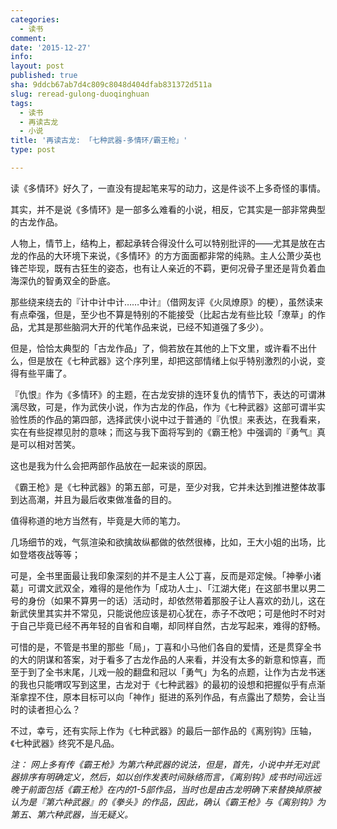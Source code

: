 ```yaml
---
categories:
  - 读书
comment: 
date: '2015-12-27'
info: 
layout: post
published: true
sha: 9ddcb67ab7d4c809c8048d404dfab831372d511a
slug: reread-gulong-duoqinghuan
tags:
  - 读书
  - 再读古龙
  - 小说
title: '再读古龙: 「七种武器-多情环/霸王枪」'
type: post

---
```




读《多情环》好久了，一直没有提起笔来写的动力，这是件谈不上多奇怪的事情。

其实，并不是说《多情环》是一部多么难看的小说，相反，它其实是一部非常典型的古龙作品。

人物上，情节上，结构上，都起承转合得没什么可以特别批评的——尤其是放在古龙的作品的大环境下来说，《多情环》的方方面面都非常的纯熟。主人公萧少英也锋芒毕现，既有古狂生的姿态，也有让人亲近的不羁，更何况骨子里还是背负着血海深仇的智勇双全的卧底。

那些绕来绕去的『计中计中计……中计』（借网友评《火凤燎原》的梗），虽然读来有点牵强，但是，至少也不算是特别的不能接受（比起古龙有些比较「潦草」的作品，尤其是那些脑洞大开的代笔作品来说，已经不知道强了多少）。

但是，恰恰太典型的「古龙作品」了，倘若放在其他的上下文里，或许看不出什么，但是放在《七种武器》这个序列里，却把这部情绪上似乎特别激烈的小说，变得有些平庸了。

『仇恨』作为《多情环》的主题，在古龙安排的连环复仇的情节下，表达的可谓淋漓尽致，可是，作为武侠小说，作为古龙的作品，作为《七种武器》这部可谓半实验性质的作品的第四部，选择武侠小说中过于普通的『仇恨』来表达，在我看来，实在有些捉襟见肘的意味；而这与我下面将写到的《霸王枪》中强调的『勇气』真是可以相对苦笑。

这也是我为什么会把两部作品放在一起来谈的原因。

《霸王枪》是《七种武器》的第五部，可是，至少对我，它并未达到推进整体故事到达高潮，并且为最后收束做准备的目的。

值得称道的地方当然有，毕竟是大师的笔力。

几场细节的戏，气氛渲染和欲擒故纵都做的依然很棒，比如，王大小姐的出场，比如登塔夜战等等；

可是，全书里面最让我印象深刻的并不是主人公丁喜，反而是邓定候。「神拳小诸葛」可谓文武双全，难得的是他作为「成功人士」、「江湖大佬」在这部书里以男二号的身份（如果不算男一的话）活动时，却依然带着那股子让人喜欢的劲儿，这在新武侠里其实并不常见，只能说他应该是初心犹在，赤子不改吧；可是他时不时对于自己毕竟已经不再年轻的自省和自嘲，却同样自然，古龙写起来，难得的舒畅。

可惜的是，不管是书里的那些「局」，丁喜和小马他们各自的爱情，还是贯穿全书的大的阴谋和答案，对于看多了古龙作品的人来看，并没有太多的新意和惊喜，而至于到了全书末尾，儿戏一般的翻盘和冠以「勇气」为名的点题，让作为古龙书迷的我也只能喟叹写到这里，古龙对于《七种武器》的最初的设想和把握似乎有点渐渐拿捏不住，原本目标可以向「神作」挺进的系列作品，有点露出了颓势，会让当时的读者担心么？

不过，幸亏，还有实际上作为《七种武器》的最后一部作品的《离别钩》压轴，《七种武器》终究不是凡品。


*注： 网上多有传《霸王枪》为第六种武器的说法，但是，首先，小说中并无对武器排序有明确定义，然后，如以创作发表时间脉络而言，《离别钩》成书时间远远晚于前面包括《霸王枪》在内的1-5部作品，当时也是由古龙明确下来替换掉原被认为是『第六种武器』的《拳头》的作品，因此，确认《霸王枪》与《离别钩》为第五、第六种武器，当无疑义。*


